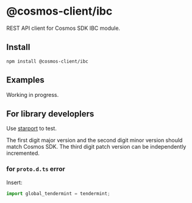 # @cosmos-client/ibc

REST API client for Cosmos SDK IBC module.

## Install

```shell
npm install @cosmos-client/ibc
```

## Examples

Working in progress.

## For library developlers

Use [starport](https://github.com/tendermint/starport) to test.

The first digit major version and the second digit minor version should match Cosmos SDK.
The third digit patch version can be independently incremented.

### for `proto.d.ts` error

Insert:

```typescript
import global_tendermint = tendermint;
```
